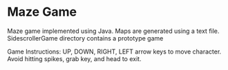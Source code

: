 # Maze Game
Maze game implemented using Java.
Maps are generated using a text file.
SidescrollerGame directory contains a prototype game

Game Instructions:
UP, DOWN, RIGHT, LEFT arrow keys to move character.
Avoid hitting spikes, grab key, and head to exit.
